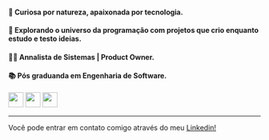 
#### 🌱 Curiosa por natureza, apaixonada por tecnologia.
#### 🚀 Explorando o universo da programação com projetos que crio enquanto estudo e testo ideias.
#### 👩‍💻 Annalista de Sistemas | Product Owner.
#### 📚 Pós graduanda em Engenharia de Software.


<img src="https://cdn.jsdelivr.net/gh/devicons/devicon/icons/html5/html5-original.svg" width="30" height="30" /> <img src="https://cdn.jsdelivr.net/gh/devicons/devicon/icons/css3/css3-original.svg" width="30" height="30" /> <img src="https://cdn.jsdelivr.net/gh/devicons/devicon/icons/javascript/javascript-original.svg" width="30" height="30" />

_____________________________________________________________________________
Você pode entrar em contato comigo através do meu [Linkedin!](https://www.linkedin.com/in/paloma-matos/)
</a>

 
